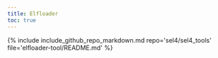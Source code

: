 ```yaml
---
title: Elfloader
toc: true
---
```

{% include include_github_repo_markdown.md repo='sel4/sel4_tools' file='elfloader-tool/README.md' %}
